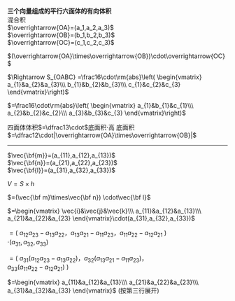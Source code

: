 **三个向量组成的平行六面体的有向体积**  
混合积  
$\overrightarrow{OA}=(a_1,a_2,a_3)$  
$\overrightarrow{OB}=(b_1,b_2,b_3)$  
$\overrightarrow{OC}=(c_1,c_2,c_3)$  
  
$(\overrightarrow{OA}\times\overrightarrow{OB})\cdot\overrightarrow{OC}$  
  
$\Rightarrow S_{OABC}  
=\frac16\cdot\rm{abs}\left(  
\begin{vmatrix}  
a_{1}&a_{2}&a_{3}\\\  
b_{1}&b_{2}&b_{3}\\\  
c_{1}&c_{2}&c_{3}  
\end{vmatrix}\right)$  
  
$=\frac16\cdot\rm{abs}\left(  
\begin{vmatrix}  
a_{1}&b_{1}&c_{1}\\\  
a_{2}&b_{2}&c_{2}\\\  
a_{3}&b_{3}&c_{3}  
\end{vmatrix}\right)$  

四面体体积$=\dfrac13\cdot$底面积$\cdot$高
底面积$=\dfrac12\cdot|\overrightarrow{OA}\times\overrightarrow{OB}|$
  
---  
$\vec{\bf{m}}=(a_{11},a_{12},a_{13})$  
$\vec{\bf{n}}=(a_{21},a_{22},a_{23})$  
$\vec{\bf{l}}=(a_{31},a_{32},a_{33})$  
  
$V=S\times h$  
  
$=(\vec{\bf m}\times\vec{\bf n})  
\cdot\vec{\bf l}$  
  
$=\begin{vmatrix}  
\vec{i}&\vec{j}&\vec{k}\\\  
a_{11}&a_{12}&a_{13}\\\  
a_{21}&a_{22}&a_{23}  
\end{vmatrix}\cdot(a_{31},a_{32},a_{33})$  
  
$=(\ a_{12}a_{23}-a_{13}a_{22}，  
a_{13}a_{21}-a_{11}a_{23}，  
a_{11}a_{22}-a_{12}a_{21}\ )$  
$\cdot(a_{31},a_{32},a_{33})$  
  
$=(\ a_{31}(a_{12}a_{23}-a_{13}a_{22})，  
a_{32}(a_{13}a_{21}-a_{11}a_{23})，$  
$a_{33}(a_{11}a_{22}-a_{12}a_{21})\ )$  
  
$=\begin{vmatrix}  
a_{11}&a_{12}&a_{13}\\\  
a_{21}&a_{22}&a_{23}\\\  
a_{31}&a_{32}&a_{33}  
\end{vmatrix}$  (按第三行展开)  
